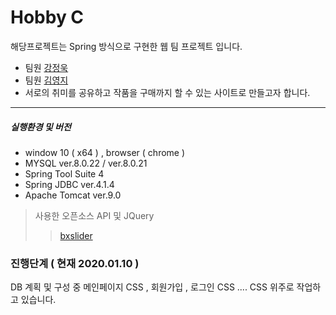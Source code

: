 # Hobby C
해당프로젝트는 Spring 방식으로 구현한 웹 팀 프로젝트 입니다.
  - 팀원 [강정욱](https://github.com/JD-jeongwook)
  - 팀원 [김영지](https://github.com/DEV-yeongji)
  - 서로의 취미를 공유하고 작품을 구매까지 할 수 있는 사이트로 만들고자 합니다.
  
---------------------------------------------------
##### 실행환경 및 버전 
  - window 10 ( x64 ) , browser ( chrome )
  - MYSQL ver.8.0.22 / ver.8.0.21  
  - Spring Tool Suite 4 
  - Spring JDBC ver.4.1.4
  - Apache Tomcat ver.9.0   
 > 사용한 오픈소스 API 및 JQuery   
 >> [bxslider](https://bxslider.com/)

### 진행단계 ( 현재 2020.01.10 )
DB 계획 및 구성 중
메인페이지 CSS , 회원가입 , 로그인 CSS ....
CSS 위주로 작업하고 있습니다.
